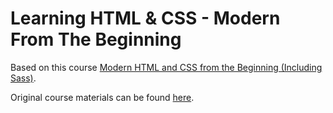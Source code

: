 # Learning HTML & CSS - Modern From The Beginning

Based on this course [Modern HTML and CSS from the Beginning (Including Sass)](https://learning.oreilly.com/videos/modern-html-and/9781838822828/).

Original course materials can be found [here](https://github.com/PacktPublishing/Modern-HTML-and-CSS-from-the-Beginning-Including-Sass).
